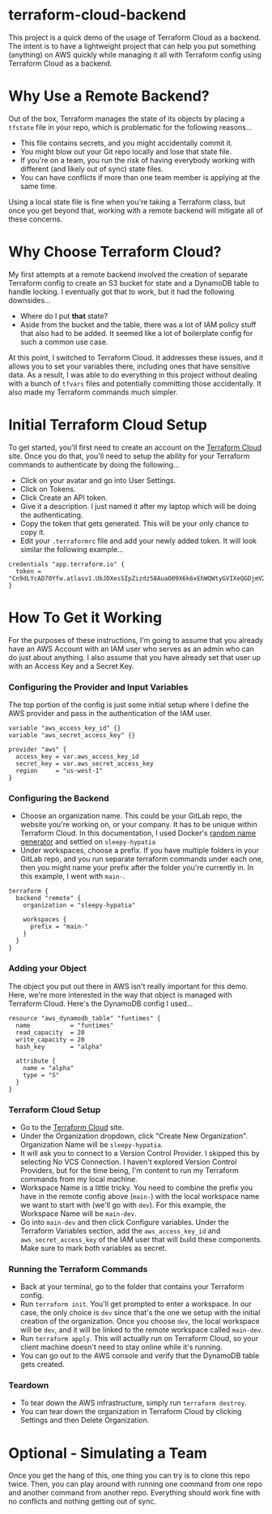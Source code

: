 # terraform-cloud-backend
This project is a quick demo of the usage of Terraform Cloud as a backend.  The intent is to have a lightweight project that can help you put something (anything) on AWS quickly while managing it all with Terraform config using Terraform Cloud as a backend.

# Why Use a Remote Backend?
Out of the box, Terraform manages the state of its objects by placing a `tfstate` file in your repo, which is problematic for the following reasons...

* This file contains secrets, and you might accidentally commit it.
* You might blow out your Git repo locally and lose that state file.
* If you're on a team, you run the risk of having everybody working with different (and likely out of sync) state files.
* You can have conflicts if more than one team member is applying at the same time.

Using a local state file is fine when you're taking a Terraform class, but once you get beyond that, working with a remote backend will mitigate all of these concerns.

# Why Choose Terraform Cloud?
My first attempts at a remote backend involved the creation of separate Terraform config to create an S3 bucket for state and a DynamoDB table to handle locking.  I eventually got that to work, but it had the following downsides...

* Where do I put **that** state?
* Aside from the bucket and the table, there was a lot of IAM policy stuff that also had to be added.  It seemed like a lot of boilerplate config for such a common use case.

At this point, I switched to Terraform Cloud.  It addresses these issues, and it allows you to set your variables there, including ones that have sensitive data.  As a result, I was able to do everything in this project without dealing with a bunch of `tfvars` files and potentially committing those accidentally.  It also made my Terraform commands much simpler.

# Initial Terraform Cloud Setup
To get started, you'll first need to create an account on the [Terraform Cloud](https://app.terraform.io) site.  Once you do that, you'll need to setup the ability for your Terraform commands to authenticate by doing the following...

* Click on your avatar and go into User Settings.
* Click on Tokens.
* Click Create an API token.
* Give it a description.  I just named it after my laptop which will be doing the authenticating.
* Copy the token that gets generated.  This will be your only chance to copy it.
* Edit your `.terraformrc` file and add your newly added token.  It will look similar the following example...

```hcl
credentials "app.terraform.io" {
  token = "Cn9dLYcAD70Yfw.atlasv1.UbJDXesSIpZizdz58AuaO09X6k6xEhWQWtyGVIXeQGDjmV22PfdkAhQyw7OQ0ZdMS3M"
}
```

# How To Get it Working
For the purposes of these instructions, I'm going to assume that you already have an AWS Account with an IAM user who serves as an admin who can do just about anything.  I also assume that you have already set that user up with an Access Key and a Secret Key.

### Configuring the Provider and Input Variables
The top portion of the config is just some initial setup where I define the AWS provider and pass in the authentication of the IAM user.

```hcl
variable "aws_access_key_id" {}
variable "aws_secret_access_key" {}

provider "aws" {
  access_key = var.aws_access_key_id
  secret_key = var.aws_secret_access_key
  region     = "us-west-1"
}
```

### Configuring the Backend
* Choose an organization name.  This could be your GitLab repo, the website you're working on, or your company.  It has to be unique within Terraform Cloud.  In this documentation, I used Docker's [random name generator](https://frightanic.com/goodies_content/docker-names.php) and settled on `sleepy-hypatia`
* Under workspaces, choose a prefix.  If you have multiple folders in your GitLab repo, and you run separate terraform commands under each one, then you might name your prefix after the folder you're currently in.  In this example, I went with `main-`.

```hcl
terraform {
  backend "remote" {
    organization = "sleepy-hypatia"

    workspaces {
      prefix = "main-"
    }
  }
}
```

### Adding your Object
The object you put out there in AWS isn't really important for this demo.  Here, we're more interested in the way that object is managed with Terraform Cloud.  Here's the DynamoDB config I used...

```hcl
resource "aws_dynamodb_table" "funtimes" {
  name           = "funtimes"
  read_capacity  = 20
  write_capacity = 20
  hash_key       = "alpha"

  attribute {
    name = "alpha"
    type = "S"
  }
}
```

### Terraform Cloud Setup
* Go to the [Terraform Cloud](https://app.terraform.io) site.
* Under the Organization dropdown, click "Create New Organization".  Organization Name will be `sleepy-hypatia`.
* It will ask you to connect to a Version Control Provider.  I skipped this by selecting No VCS Connection.  I haven't explored Version Control Providers, but for the time being, I'm content to run my Terraform commands from my local machine.
* Workspace Name is a little tricky.  You need to combine the prefix you have in the remote config above (`main-`) with the local workspace name we want to start with (we'll go with `dev`).  For this example, the Workspace Name will be `main-dev`.
* Go into `main-dev` and then click Configure variables.  Under the Terraform Variables section, add the `aws_access_key_id` and `aws_secret_access_key` of the IAM user that will build these components.  Make sure to mark both variables as secret.

### Running the Terraform Commands
* Back at your terminal, go to the folder that contains your Terraform config.
* Run `terraform init`.  You'll get prompted to enter a workspace.  In our case, the only choice is `dev` since that's the one we setup with the initial creation of the organization.  Once you choose `dev`, the local workspace will be `dev`, and it will be linked to the remote workspace called `main-dev`.
* Run `terraform apply`.  This will actually run on Terraform Cloud, so your client machine doesn't need to stay online while it's running.
* You can go out to the AWS console and verify that the DynamoDB table gets created.

### Teardown
* To tear down the AWS infrastructure, simply run `terraform destroy`.
* You can tear down the organization in Terraform Cloud by clicking Settings and then Delete Organization.

# Optional - Simulating a Team
Once you get the hang of this, one thing you can try is to clone this repo twice.  Then, you can play around with running one command from one repo and another command from another repo.  Everything should work fine with no conflicts and nothing getting out of sync.
